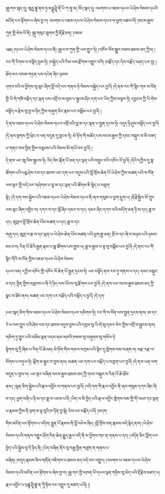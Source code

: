 ﻿  
།རྒྱ་གར་སྐད་དུ། ཨཱརྱ་ཛྙཱ་ནས་ཏྭ་མཉྫུ་ཤྲཱི་ནོ་པི་ཀ་ནཱ་མ། བོད་སྐད་དུ། འཕགས་པ་འཇམ་དཔལ་ཡེ་ཤེས་སེམས་དཔའི་མངོན་པར་རྟོགས་པ་ཞེས་བྱ་བ། འཕགས་པ་འཇམ་དཔལ་ཡེ་ཤེས་སེམས་དཔའ་ལ་ཕྱག་འཚལ་ལོ། །སངས་རྒྱས་ཀུན་གྱི་མེས་པོ་ནི། །སྐུ་གསུང་ཐུགས་ཀྱི་རྡོ་རྗེ་ཅན། །འཇམ་  
  
༄༅། །དཔལ་ཡེ་ཤེས་སེམས་དཔའ་ནི། །རྒྱལ་བ་ཀུན་གྱི་ཡབ་གྱུར་ཏེ། །འཁོར་ལོས་སྒྱུར་བཅས་ཐམས་ཅད་ཀྱིས། །རང་གི་རིགས་ལ་བསྟོད་བྱས་ཏེ། །བསྐྱེད་པའི་རིམ་ལས་རྫོགས་འགྱུར་བའི། །བརྗོད་དང་དེས་བརྗོད་བཤད་པར་བྱ། །ཐོག་མར་བསམ་གཏན་པས་དཔེན་ཞིང་ཉམས་  
དགའ་བའི་ས་ཕྱོགས་སུ་ཅུང་ཞིག་བློ་བདེ་བར་གནས་ཏེ་སེམས་བསྐྱེད་པར་བྱའོ། །དེ་ནས་རང་གི་སྙིང་གར་ས་བོན་གྱི་ཡི་གེ་གཟི་བརྗིད་དང་ལྡན་པས་འགྲོ་བ་མ་ལུས་པ་སྦྱངས་ཤིང་དག་པར་ཡིད་ཀྱིས་བལྟས་ཏེ། དབྱངས་ཀྱི་ཡི་གེས་བསྟོད་ལ་རྗེས་སུ་བྱ་བ་ཉིད་ཀྱིས་གཞུག་ཅིང་རྣམ་པར་བསྒོམ་པར་བྱའོ། །  
དེ་ནས་འཇམ་དཔལ་ཡེ་ཤེས་སེམས་དཔའ་འགྲོ་བའི་བླ་མ་དང་ལྡན་པ་སྤྱན་དྲངས་ཏེ། འདུད་ཉི་ཤུས་བསྟོད་པར་བྱའོ། །དེ་ནས་སྔགས་ཀྱི་ཕྲེང་བ་ལན་བདུན་དུ་བླངས་ཏེ། མེ་ཏོག་གི་མཆོད་པས་སངས་རྒྱས་ཀྱི་དབང་བསྐུར་བ་མི་བཟད་པ་གནང་བས་བྱིན་གྱིས་བརླབས་པའི་སེམས་མི་གཡོ་བར་བྱའོ། །  
དེ་ནས་ཡང་ཨཱ་ལིས་སྦྱངས་ཏེ། འོད་ཟེར་རྣོན་པོ་ཅན་དང་ལྡན་པའི་བསྲུང་བའི་འཁོར་ལོ་བྱའོ། །དེའི་དཀྱིལ་དུ་སྣ་ཚོགས་པའི་པདྨ་ཤེས་རབ་དང་ཐབས་ཡང་དག་པར་འདུས་པའི་བློ་གྲོས་ཆེན་པོ་ཡེ་ཤེས་ཀྱིས་མཚན་པའི་ས་བོན་ལས་སྔར་གྱི་བདེ་བར་གཤེགས་པ་བླ་མ་དང་ལྡན་པའི་ཚོགས་ཇི་སྙེད་པ་བཅུག་  
སྟེ༑ །དེ་དག་ལས་སྐྱེས་པའི་འཇམ་དཔལ་ཡེ་ཤེས་སེམས་དཔའ་ནི་ཞལ་གསུམ་པ་ཕྱག་དྲུག་པ། །རྡོ་རྗེ་སྐྱིལ་མོ་ཀྲུང་ལས་ཅུང་ཞིག་འགྱིང་བ། དཀར་བ་དང་སྡོ་ཞིང་དམར་བ་དང། དམར་ཞིང་དཀར་བའི་མདོག་ཅན་ཉི་མ་དང། ཟླ་བ་དང། ཨུཏྤལ་བློ་གྲོས་ཆེན་པོས་མཚན་པ་དང། ཟླ་བ་དང་  
གཞུ་དང། ཨུཏྤ་ལ་རྩ་བ་དང་ལྡན་པ་ཡེ་ཤེས་ཆེན་པོས་མཚན་པའི་ཕྱག་རྒྱ་ཅན། ཁྲོ་བ་དང་ཞི་བ་མཉམ་པའི་ཉམས་མངའ་བ། རིན་པོ་ཆེའི་རྒྱན་རྣམ་པ་སྣ་ཚོགས་པས་སྤྲས་པ། ཟླ་བ་རྒྱས་པ་ལྟ་བུ་བསྒོམ་པར་བྱའོ། །དེ་ནས་རང་གི་སྙིང་གིའི་ས་བོན་གྱིས་འཇམ་དཔལ་ཡེ་ཤེས་སེམས་  
དཔའ་འམ། དཀྱིལ་འཁོར་གྱི་འཁོར་ལོ་ཆེན་པོ་སྤྱན་དྲངས་ཏེ། ཡང་བསྟོད་ནས་རབ་ཏུ་གནས་པ་དང། དབང་བསྐུར་བ་དང། བྱིན་གྱིས་བརླབས་པ་ནི་དེ་ཉིད་ལས་ཡོངས་སུ་རྫོགས་པར་བྱའོ། །དེ་ནས་ཡང་སངས་རྒྱས་ཐམས་ཅད་ཀྱི་སྣང་བ་ཐོབ་ནས། མཚན་ཡང་དག་པར་བརྗོད་པའི་བསྟོད་པ་བྱའོ། །དེ་དག་  
  
།ཡང་སྐད་ཅིག་གིས་འཇམ་དཔལ་ཡེ་ཤེས་སེམས་དཔར་དམིགས་ཏེ། རང་གི་ས་བོན་ལས་སྤྱན་དྲངས་ནས། ཨ་དང་རེ་ཕ་ལས་གྱུར་པའི་ཤེས་རབ་དང་ཐབས་འདུས་བྱས་པའི་དབུས་སུ་ཡི་གེ་མུ་དམར་སེར་གྱིས་འགྲོ་བ་སྦྱངས་ནས། གཅིག་ཏུ་གྱུར་པའི་བཅོམ་ལྡན་འདས་ནམ་མཁའི་ཁམས་སུ་བཞུགས་སུ་གསོལ་ཏེ་  
སྟེགས་བུ་དྲི་ཞིམ་པ་རིན་པོ་ཆེའམ། མེ་ཏོག་གིས་གཅལ་བཀྲམ་པའི་སྟེང་དུ་གླེགས་བམ་བཞག་ལ། སརྫ་རརྫ་ལ་སོགས་པ་བཏུལ་ཏེ། ལྐོག་མ་སྦྱང་བ་བྱས་ནས། མཚན་ཡང་དག་པར་བརྗོད་པ་བཀླག་པར་བྱའོ། །དེ་ནས་ཡན་ལག་བདུན་པ་བྱས་ལ། ཡང་སྔར་བཞིན་སངས་རྒྱས་ཐམས་ཅད་ཀྱི་དབང་བསྐུར་བ་རིན་པོ་ཆེ་ཐོབ་  
ནས༑ །ལྷན་ཅིག་སྐྱེས་པའི་རྣལ་འབྱོར་ལ་གནས་པར་བྱའོ། །འདི་དག་གི་རྣལ་འབྱོར་ནི་ཞལ་གསུམ་དཀར་ཞིང་ཞི་བ་དང། ཕྱག་བཞི་པ་ཉི་མ་དང་ཟླ་བ་ཡངས་པའོ། །ཡིད་ལ་མི་བྱེད་པའི་རྣལ་འབྱོར་གླེགས་བམ་གྱི་གོ་འཕང་དང་ལྡན་པ་རྣམས་ཀྱིས་ནི་བྲག་ཅ་ལྟ་བུའི་ཁ་ཏོན་བྱ་སྟེ། ངེས་པར་བརྗོད་པའོ། །བདག་  
གིས་མངོན་པར་རྟོགས་པ་འདིས། བླུན་པོ་རྣམས་ནི་བློ་འཕེལ་ཞིང། །བློ་གྲོས་ཅན་རྣམས་བདེ་རྙེད་ནས། །ཡེ་ཤེས་སེམས་དཔའི་གནས་འགྱུར་ཤོག་རིན་ཆེན་རྒྱུད་རྒྱལ་འདི་ནི་ས་ཕྱོགས་གང་ན་གནས་པ་དང། །འདོན་ཅིང་ཀློག་པར་བྱེད་པའི་སྐྱེས་བུ་དེ་ཉིད་ནི། །ཡིད་བཞིན་ནོར་བུ་བརྒྱ་བྱིན་གཙུག་ན་གནས་པ་  
བཞིན། །བདུད་རྣམས་ཟིལ་གནོན་འཇིགས་པ་ཐམས་ཅད་བདེ་བར་འགྱུར། །འཕགས་པ་འཇམ་དཔལ་ཡེ་ཤེས་སེམས་དཔའི་མངོན་པར་རྟོགས་པ་ཞེས་བྱ་བ། །རྒྱ་གར་གྱི་མཁན་པོ་དཔལ་ལྡན་གཉིས་སུ་མེད་པའི་རྡོ་རྗེས་མཛད་པ། རྣལ་འབྱོར་པ་པྲཛྙཱ་ཤྲཱི་ཛྙཱ་ན་ཀཱི་རྟིས་རང་འགྱུར་དུ་མཛད་པའོ།། །།  
  
  
